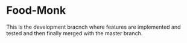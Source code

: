 # Food-Monk

This is the development bracnch where features are implemented and tested and then finally merged with the master branch. 
